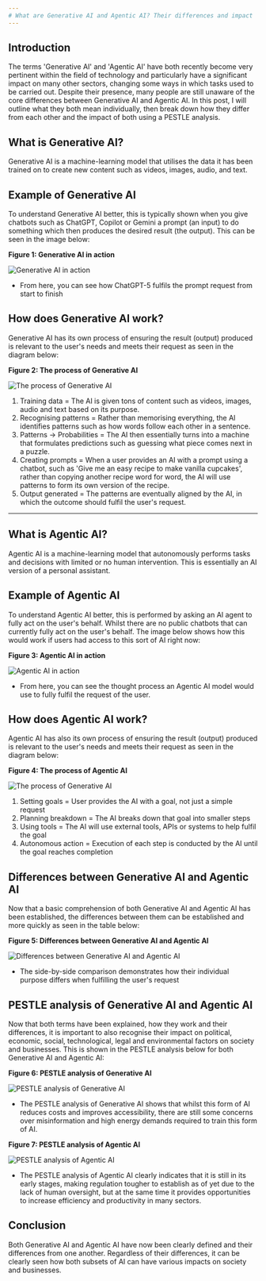 ```yaml
---
# What are Generative AI and Agentic AI? Their differences and impact
---
```




## Introduction
The terms 'Generative AI' and 'Agentic AI' have both recently become very pertinent within the field of technology and particularly have a significant impact on many other sectors, changing some ways in which tasks used to be carried out.
Despite their presence, many people are still unaware of the core differences between Generative AI and Agentic AI. In this post, I will outline what they both mean individually, then break down how they differ from each other and the impact of both using a PESTLE analysis.




## What is Generative AI?
Generative AI is a machine-learning model that utilises the data it has been trained on to create new content such as videos, images, audio, and text.




## Example of Generative AI
To understand Generative AI better, this is typically shown when you give chatbots such as ChatGPT, Copilot or Gemini a prompt (an input) to do something which then produces the desired result (the output). This can be seen in the image below:




**Figure 1: Generative AI in action**

![Generative AI in action](/assets/images/generative-ai-in-action.png)



- From here, you can see how ChatGPT-5 fulfils the prompt request from start to finish




## How does Generative AI work?
Generative AI has its own process of ensuring the result (output) produced is relevant to the user's needs and meets their request as seen in the diagram below:


**Figure 2: The process of Generative AI**

![The process of Generative AI](/assets/images/the-process-of-generative-ai.png)


1) Training data = The AI is given tons of content such as videos, images, audio and text based on its purpose.
2) Recognising patterns = Rather than memorising everything, the AI identifies patterns such as how words follow each other in a sentence.
3) Patterns -> Probabilities = The AI then essentially turns into a machine that formulates predictions such as guessing what piece comes next in a puzzle.
4) Creating prompts = When a user provides an AI with a prompt using a chatbot, such as 'Give me an easy recipe to make vanilla cupcakes', rather than copying another recipe word for word, the AI will use patterns to form its own version of the recipe.
5) Output generated =  The patterns are eventually aligned by the AI, in which the outcome should fulfil the user's request.


   
---


## What is Agentic AI?
Agentic AI is a machine-learning model that autonomously performs tasks and decisions with limited or no human intervention. This is essentially an AI version of a personal assistant.



## Example of Agentic AI
To understand Agentic AI better, this is performed by asking an AI agent to fully act on the user's behalf. Whilst there are no public chatbots that can currently fully act on the user's behalf. The image below shows how this would work if users had access to this sort of AI right now: 



**Figure 3: Agentic AI in action**

![Agentic AI in action](/assets/images/agentic-ai-in-action.png)


- From here, you can see the thought process an Agentic AI model would use to fully fulfil the request of the user. 



## How does Agentic AI work?
Agentic AI has also its own process of ensuring the result (output) produced is relevant to the user's needs and meets their request as seen in the diagram below:



**Figure 4: The process of Agentic AI**

![The process of Generative AI](/assets/images/the-process-of-agentic-ai.png)


1) Setting goals = User provides the AI with a goal, not just a simple request
2) Planning breakdown = The AI breaks down that goal into smaller steps
3) Using tools = The AI will use external tools, APIs or systems to help fulfil the goal
4) Autonomous action = Execution of each step is conducted by the AI until the goal reaches completion




## Differences between Generative AI and Agentic AI
Now that a basic comprehension of both Generative AI and Agentic AI has been established, the differences between them can be established and more quickly as seen in the table below:



**Figure 5: Differences between Generative AI and Agentic AI**

![Differences between Generative AI and Agentic AI](/assets/images/differences-between-generative-ai-and-agentic-ai.png)


- The side-by-side comparison demonstrates how their individual purpose differs when fulfilling the user's request



## PESTLE analysis of Generative AI and Agentic AI
Now that both terms have been explained, how they work and their differences, it is important to also recognise their impact on political, economic, social, technological, legal and environmental factors on society and businesses. This is shown in the PESTLE analysis below for both Generative AI and Agentic AI:



**Figure 6: PESTLE analysis of Generative AI**

![PESTLE analysis of Generative AI](/assets/images/generative-ai-pestle-analysis.png)


- The PESTLE analysis of Generative AI shows that whilst this form of AI reduces costs and improves accessibility, there are still some concerns over misinformation and high energy demands required to train this form of AI.


**Figure 7: PESTLE analysis of Agentic AI**

![PESTLE analysis of Agentic AI](/assets/images/agentic-ai-pestle-analysis.png)


- The PESTLE analysis of Agentic AI clearly indicates that it is still in its early stages, making regulation tougher to establish as of yet due to the lack of human oversight, but at the same time it provides opportunities to increase efficiency and productivity in many sectors.



## Conclusion
Both Generative AI and Agentic AI have now been clearly defined and their differences from one another. Regardless of their differences, it can be clearly seen how both subsets of AI can have various impacts on society and businesses.
